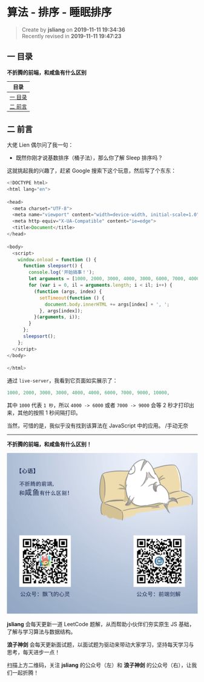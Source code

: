 算法 - 排序 - 睡眠排序
===

> Create by **jsliang** on **2019-11-11 19:34:36**  
> Recently revised in **2019-11-11 19:47:23**

## <a name="chapter-one" id="chapter-one">一 目录</a>

**不折腾的前端，和咸鱼有什么区别**

| 目录 |
| --- | 
| [一 目录](#chapter-one) | 
| [二 前言](#chapter-two) |

## <a name="chapter-two" id="chapter-two">二 前言</a>



大佬 Lien 偶尔问了我一句：

* 既然你刚才说基数排序（桶子法），那么你了解 Sleep 排序吗？

这就挑起我的兴趣了，赶紧 Google 搜索下这个玩意，然后写了个东东：

```js
<!DOCTYPE html>
<html lang="en">

<head>
  <meta charset="UTF-8">
  <meta name="viewport" content="width=device-width, initial-scale=1.0">
  <meta http-equiv="X-UA-Compatible" content="ie=edge">
  <title>Document</title>
</head>

<body>
  <script>
    window.onload = function () {
      function sleepsort() {
        console.log('开始搞事！');
        let arguments = [1000, 2000, 3000, 4000, 3000, 6000, 7000, 4000, 9000, 10000];
        for (var i = 0, il = arguments.length; i < il; i++) {
          (function (args, index) {
            setTimeout(function () {
              document.body.innerHTML += args[index] + ', ';
            }, args[index]);
          }(arguments, i));
        }
      };
      sleepsort();
    };
  </script>
</body>

</html>
```

通过 `live-server`，我看到它页面如实展示了：

```js
1000, 2000, 3000, 3000, 4000, 4000, 6000, 7000, 9000, 10000,
```

其中 `1000` 代表 `1 秒`，所以 `4000 -> 6000` 或者 `7000 -> 9000` 会等 2 秒才打印出来，其他的按照 1 秒间隔打印。

当然，可惜的是，我似乎没有找到该算法在 JavaScript 中的应用。 /手动无奈

---

**不折腾的前端，和咸鱼有什么区别！**

![图](../../public-repertory/img/z-index-small.png)

**jsliang** 会每天更新一道 LeetCode 题解，从而帮助小伙伴们夯实原生 JS 基础，了解与学习算法与数据结构。

**浪子神剑** 会每天更新面试题，以面试题为驱动来带动大家学习，坚持每天学习与思考，每天进步一点！

扫描上方二维码，关注 **jsliang** 的公众号（左）和 **浪子神剑** 的公众号（右），让我们一起折腾！

